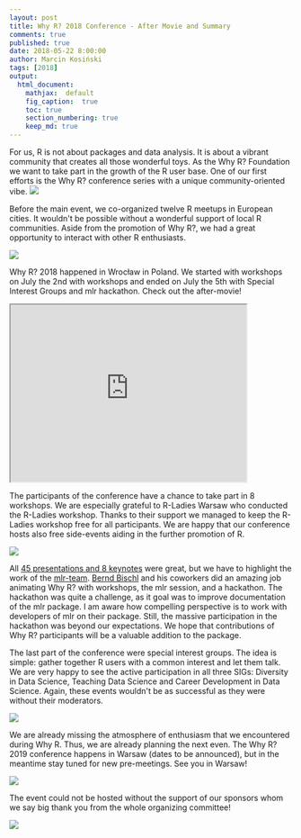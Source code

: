 ```yaml
---
layout: post
title: Why R? 2018 Conference - After Movie and Summary
comments: true
published: true
date: 2018-05-22 8:00:00
author: Marcin Kosiński
tags: [2018]
output:
  html_document:
    mathjax:  default
    fig_caption:  true
    toc: true
    section_numbering: true
    keep_md: true
---
```


For us, R is not about packages and data analysis. It is about a vibrant community that creates all those wonderful toys. As the Why R? Foundation we want to take part in the growth of the R user base. One of our first efforts is the Why R? conference series with a unique community-oriented vibe.
<img src="/foundation/images/fulls/whyr2018/back.jpeg" class="fit image">

Before the main event, we co-organized twelve R meetups in European cities. It wouldn't be possible without a wonderful support of local R communities. Aside from the promotion of Why R?, we had a great opportunity to interact with other R enthusiasts.

<img src="https://whyr2018.github.io/WhyR2018/img/bg/europe2_mapa_kwiecien_light.jpg" class="fit image">

Why R? 2018 happened in Wrocław in Poland. We started with workshops on July the 2nd with workshops and ended on July the 5th with Special Interest Groups and mlr hackathon.  Check out the after-movie!


<iframe width="420" height="315" src="https://www.youtube.com/watch?v=NNsceaqEP1w frameborder="0" allowfullscreen></iframe>

The participants of the conference have a chance to take part in 8 workshops. We are especially grateful to R-Ladies Warsaw who conducted the R-Ladies workshop. Thanks to their support we managed to keep the R-Ladies workshop free for all participants.  We are happy that our conference hosts also free side-events aiding in the further promotion of R.

<img src="https://whyr2018.github.io/WhyR2018/img/plan3.jpg" class="fit image">


All [45 presentations and 8 keynotes](https://github.com/WhyR2018/presentations) were great, but we have to highlight the work of the [mlr-team](https://github.com/mlr-org/mlr). [Bernd Bischl](https://www.compstat.statistik.uni-muenchen.de/people/bischl/) and his coworkers did an amazing job animating Why R? with workshops, the mlr session, and a hackathon. The hackathon was quite a challenge, as it goal was to improve documentation of the mlr package. I am aware how compelling perspective is to work with developers of mlr on their package. Still, the massive participation in the hackathon was beyond our expectations. We hope that contributions of Why R? participants will be a valuable addition to the package.

The last part of the conference were special interest groups. The idea is simple: gather together R users with a common interest and let them talk. We are very happy to see the active participation in all three SIGs: Diversity in Data Science, Teaching Data Science and Career Development in Data Science. Again, these events wouldn't be as successful as they were without their moderators.

<img src="https://scontent.fwaw7-1.fna.fbcdn.net/v/t1.0-9/37103323_685922991758613_1705368978794217472_o.jpg?_nc_cat=106&oh=1013aa283e3180aab88a68c173c9ff8b&oe=5C58913B" class="fit image">

We are already missing the atmosphere of enthusiasm that we encountered during Why R. Thus, we are already planning the next even. The Why R? 2019 conference happens in Warsaw (dates to be announced), but in the meantime stay tuned for new pre-meetings. See you in Warsaw!

<img src="/foundation/images/fulls/whyr2019/warsaw_2019_light.jpg" class="fit image">

The event could not be hosted without the support of our sponsors whom we say big thank you from the whole organizing committee!

<img src="/foundation/images/fulls/whyr2018/sponsors.jpg" class="fit image">